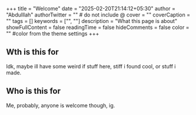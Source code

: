+++
title = "Welcome"
date = "2025-02-20T21:14:12+05:30"
author = "Abdulllah"
authorTwitter = "" # do not include @
cover = ""
coverCaption = ""
tags = []
keywords = ["", ""]
description = "What this page is about"
showFullContent = false
readingTime = false
hideComments = false
color = "" #color from the theme settings
+++

## Wth is this for

Idk, maybe ill have some weird if stuff here, stiff i found cool, or stuff i made.

## Who is this for

Me, probably, anyone is welcome though, ig.
